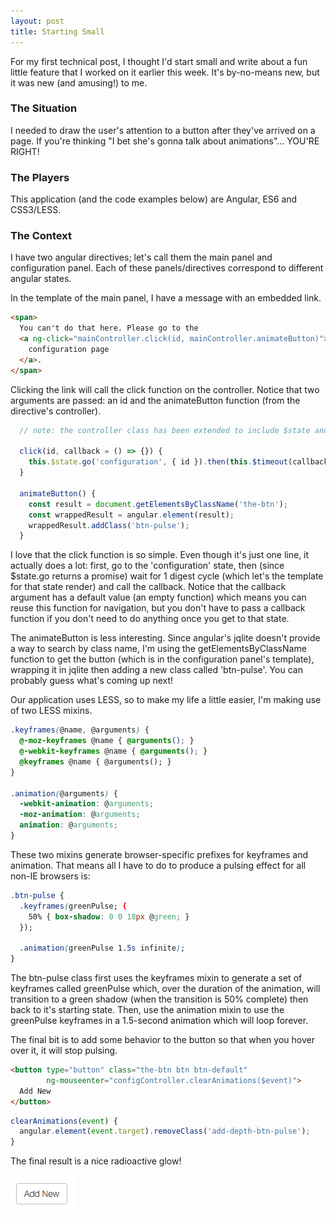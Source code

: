 ```yaml
---
layout: post
title: Starting Small
---
```


For my first technical post, I thought I'd start small and write about a fun little feature that I worked on it earlier this week. It's by-no-means new, but it was new (and amusing!) to me.

### The Situation
I needed to draw the user's attention to a button after they've arrived on a page. If you're thinking "I bet she's gonna talk about animations"... YOU'RE RIGHT!

### The Players
This application (and the code examples below) are Angular, ES6 and CSS3/LESS.

### The Context
I have two angular directives; let's call them the main panel and configuration panel. Each of these panels/directives correspond to different angular states.

In the template of the main panel, I have a message with an embedded link.

```html
<span>
  You can't do that here. Please go to the 
  <a ng-click="mainController.click(id, mainController.animateButton)">
    configuration page
  </a>.
</span>
```

Clicking the link will call the click function on the controller. Notice that two arguments are passed: an id and the animateButton function (from the directive's controller).

```javascript
  // note: the controller class has been extended to include $state and $timeout

  click(id, callback = () => {}) {
    this.$state.go('configuration', { id }).then(this.$timeout(callback));
  }

  animateButton() {
    const result = document.getElementsByClassName('the-btn');
    const wrappedResult = angular.element(result);
    wrappedResult.addClass('btn-pulse');
  }
```

I love that the click function is so simple. Even though it's just one line, it actually does a lot: first, go to the 'configuration' state, then (since $state.go returns a promise) wait for 1 digest cycle (which let's the template for that state render) and call the callback. Notice that the callback argument has a default value (an empty function) which means you can reuse this function for navigation, but you don't have to pass a callback function if you don't need to do anything once you get to that state.

The animateButton is less interesting. Since angular's jqlite doesn't provide a way to search by class name, I'm using the getElementsByClassName function to get the button (which is in the configuration panel's template), wrapping it in jqlite then adding a new class called 'btn-pulse'. You can probably guess what's coming up next!

Our application uses LESS, so to make my life a little easier, I'm making use of two LESS mixins.

```css
.keyframes(@name, @arguments) {
  @-moz-keyframes @name { @arguments(); }
  @-webkit-keyframes @name { @arguments(); }
  @keyframes @name { @arguments(); }
}

.animation(@arguments) {
  -webkit-animation: @arguments;
  -moz-animation: @arguments;
  animation: @arguments;
}
```

These two mixins generate browser-specific prefixes for keyframes and animation. That means all I have to do to produce a pulsing effect for all non-IE browsers is:

```css
.btn-pulse {
  .keyframes(greenPulse; {
    50% { box-shadow: 0 0 18px @green; }
  });

  .animation(greenPulse 1.5s infinite);
}
```

The btn-pulse class first uses the keyframes mixin to generate a set of keyframes called greenPulse which, over the duration of the animation, will transition to a green shadow (when the transition is 50% complete) then back to it's starting state. Then, use the animation mixin to use the greenPulse keyframes in a 1.5-second animation which will loop forever.

The final bit is to add some behavior to the button so that when you hover over it, it will stop pulsing.

```html
<button type="button" class="the-btn btn btn-default" 
        ng-mouseenter="configController.clearAnimations($event)">
  Add New
</button>
```

```javascript
clearAnimations(event) {
  angular.element(event.target).removeClass('add-depth-btn-pulse');
}
```

The final result is a nice radioactive glow!

![Glowing Button!](../images/green_glow.gif)
